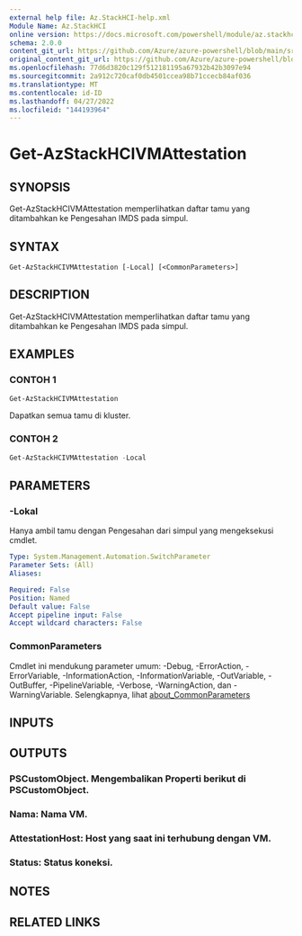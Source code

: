 ```yaml
---
external help file: Az.StackHCI-help.xml
Module Name: Az.StackHCI
online version: https://docs.microsoft.com/powershell/module/az.stackhci/get-AzStackHCIVMAttestation
schema: 2.0.0
content_git_url: https://github.com/Azure/azure-powershell/blob/main/src/StackHCI/help/Get-AzStackHCIVMAttestation.md
original_content_git_url: https://github.com/Azure/azure-powershell/blob/main/src/StackHCI/help/Get-AzStackHCIVMAttestation.md
ms.openlocfilehash: 77d6d3820c129f512181195a67932b42b3097e94
ms.sourcegitcommit: 2a912c720caf0db4501ccea98b71ccecb84af036
ms.translationtype: MT
ms.contentlocale: id-ID
ms.lasthandoff: 04/27/2022
ms.locfileid: "144193964"
---
```

# Get-AzStackHCIVMAttestation

## SYNOPSIS
Get-AzStackHCIVMAttestation memperlihatkan daftar tamu yang ditambahkan ke Pengesahan IMDS pada simpul.

## SYNTAX

```
Get-AzStackHCIVMAttestation [-Local] [<CommonParameters>]
```

## DESCRIPTION
Get-AzStackHCIVMAttestation memperlihatkan daftar tamu yang ditambahkan ke Pengesahan IMDS pada simpul.

## EXAMPLES

### CONTOH 1
```powershell
Get-AzStackHCIVMAttestation
```

Dapatkan semua tamu di kluster.

### CONTOH 2
```powershell
Get-AzStackHCIVMAttestation -Local
```

## PARAMETERS

### -Lokal
Hanya ambil tamu dengan Pengesahan dari simpul yang mengeksekusi cmdlet.

```yaml
Type: System.Management.Automation.SwitchParameter
Parameter Sets: (All)
Aliases:

Required: False
Position: Named
Default value: False
Accept pipeline input: False
Accept wildcard characters: False
```

### CommonParameters
Cmdlet ini mendukung parameter umum: -Debug, -ErrorAction, -ErrorVariable, -InformationAction, -InformationVariable, -OutVariable, -OutBuffer, -PipelineVariable, -Verbose, -WarningAction, dan -WarningVariable. Selengkapnya, lihat [about_CommonParameters](http://go.microsoft.com/fwlink/?LinkID=113216)

## INPUTS

## OUTPUTS

### PSCustomObject. Mengembalikan Properti berikut di PSCustomObject.
### Nama: Nama VM.
### AttestationHost: Host yang saat ini terhubung dengan VM.
### Status: Status koneksi.
## NOTES

## RELATED LINKS
